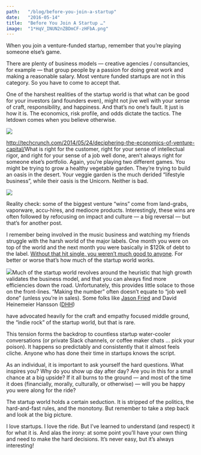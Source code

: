 ```yaml
---
path:	"/blog/before-you-join-a-startup"
date:	"2016-05-14"
title:	"Before You Join A Startup …"
image:	"1*HqV_INUN2nZBDmCF-zHFbA.png"
---
```


When you join a venture-funded startup, remember that you’re playing someone else’s game.

There are plenty of business models — creative agencies / consultancies, for example — that group people by a passion for doing great work and making a reasonable salary. Most venture funded startups are not in this category. So you have to come to accept that.

One of the harshest realities of the startup world is that what can be good for your investors (and founders even), might not jive well with your sense of craft, responsibility, and happiness. And that’s no one’s fault. It just is how it is. The economics, risk profile, and odds dictate the tactics. The letdown comes when you believe otherwise.

![](/images/1*HqV_INUN2nZBDmCF-zHFbA.png)

<http://techcrunch.com/2014/05/24/deciphering-the-economics-of-venture-capital/>What is right for the customer, right for your sense of intellectual rigor, and right for your sense of a job well done, aren’t always right for someone else’s portfolio. Again, you’re playing two different games. You might be trying to grow a healthy vegetable garden. They’re trying to build an oasis in the desert. Your veggie garden is the much derided “lifestyle business”, while their oasis is the Unicorn. Neither is bad.

![](/images/1*_D7Yg02emrF-wyMZ2dHfeQ.png)

Reality check: some of the biggest venture “wins” come from land-grabs, vaporware, accu-hires, and mediocre products. Interestingly, these wins are often followed by refocusing on impact and culture — a big reversal — but that’s for another post.

I remember being involved in the music business and watching my friends struggle with the harsh world of the major labels. One month you were on top of the world and the next month you were basically in $120k of debt to the label. [Without that hit single, you weren’t much good to anyone](http://www.negativland.com/news/?page_id=17). For better or worse that’s how much of the startup world works.

![](/images/1*aI6IcxOgEVCCGTG2OUj2Kw.png)Much of the startup world revolves around the heuristic that high growth validates the business model, and that you can always find more efficiencies down the road. Unfortunately, this provides little solace to those on the front-lines. “Making the number” often doesn’t equate to “job well done” (unless you’re in sales). Some folks like [Jason Fried](https://medium.com/u/c030228809f2) and David Heinemeier Hansson ([DHH](https://medium.com/u/54bcbf647830))

 have advocated heavily for the craft and empathy focused middle ground, the “indie rock” of the startup world, but that is rare.

This tension forms the backdrop to countless startup water-cooler conversations (or private Slack channels, or coffee maker chats … pick your poison). It happens so predictably and consistently that it almost feels cliche. Anyone who has done their time in startups knows the script.

As an individual, it is important to ask yourself the hard questions. What inspires you? Why do you show up day after day? Are you in this for a small chance at a big upside? If it all burns to the ground — and most of the time it does (financially, morally, culturally, or otherwise) — will you be happy you were along for the ride?

The startup world holds a certain seduction. It is stripped of the politics, the hard-and-fast rules, and the monotony. But remember to take a step back and look at the big picture.

I love startups. I love the ride. But I’ve learned to understand (and respect) it for what it is. And alas the irony: at some point you’ll have your own thing and need to make the hard decisions. It’s never easy, but it’s always interesting!

